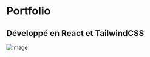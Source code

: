 # Portfolio

## Développé en React et TailwindCSS

![image](https://github.com/RayanOUTILI/Portfolio/assets/59539437/4b1671e4-8a03-443a-bebc-c9ee47faabea)

